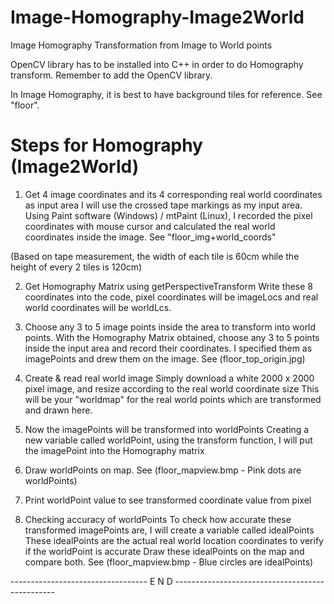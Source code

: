 # Image-Homography-Image2World
Image Homography Transformation from Image to World points

OpenCV library has to be installed into C++ in order to do Homography transform. Remember to add the OpenCV library.

In Image Homography, it is best to have background tiles for reference. See "floor".

# Steps for Homography (Image2World)

1. Get 4 image coordinates and its 4 corresponding real world coordinates as input area
I will use the crossed tape markings as my input area. Using Paint software (Windows) / mtPaint (Linux), I recorded the pixel coordinates with mouse cursor and calculated the real world coordinates inside the image. See "floor_img+world_coords"

(Based on tape measurement, the width of each tile is 60cm while the height of every 2 tiles is 120cm)


2. Get Homography Matrix using getPerspectiveTransform
Write these 8 coordinates into the code, pixel coordinates will be imageLocs and real world coordinates will be worldLcs.

3. Choose any 3 to 5 image points inside the area to transform into world points. 
With the Homography Matrix obtained, choose any 3 to 5 points inside the input area and record their coordinates.
I specified them as imagePoints and drew them on the image. See (floor_top_origin.jpg)

4. Create & read real world image
Simply download a white 2000 x 2000 pixel image, and resize according to the real world coordinate size
This will be your "worldmap" for the real world points which are transformed and drawn here.

5. Now the imagePoints will be transformed into worldPoints 
Creating a new variable called worldPoint, using the transform function, I will put the imagePoint into the Homography matrix 

6. Draw worldPoints on map. See (floor_mapview.bmp - Pink dots are worldPoints)

7. Print worldPoint value to see transformed coordinate value from pixel

8. Checking accuracy of worldPoints
To check how accurate these transformed imagePoints are, I will create a variable called idealPoints
These idealPoints are the actual real world location coordinates to verify if the worldPoint is accurate
Draw these idealPoints on the map and compare both. 
See (floor_mapview.bmp - Blue circles are idealPoints)

---------------------------------- E N D ------------------------------------------------

